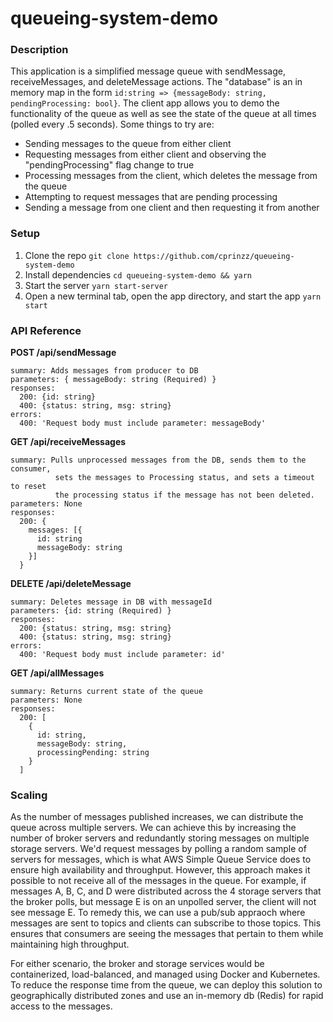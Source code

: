 # queueing-system-demo

### Description

This application is a simplified message queue with sendMessage, receiveMessages, and deleteMessage actions. The "database" is an in memory map in the form `id:string => {messageBody: string, pendingProcessing: bool}`. The client app allows you to demo the functionality of the queue as well as see the state of the queue at all times (polled every .5 seconds). Some things to try are:

- Sending messages to the queue from either client
- Requesting messages from either client and observing the "pendingProcessing" flag change to true
- Processing messages from the client, which deletes the message from the queue
- Attempting to request messages that are pending processing
- Sending a message from one client and then requesting it from another

### Setup

1. Clone the repo
   `git clone https://github.com/cprinzz/queueing-system-demo`
2. Install dependencies
   `cd queueing-system-demo && yarn`
3. Start the server
   `yarn start-server`
4. Open a new terminal tab, open the app directory, and start the app
   `yarn start`

### API Reference

**POST /api/sendMessage**

    summary: Adds messages from producer to DB
    parameters: { messageBody: string (Required) }
    responses:
      200: {id: string}
      400: {status: string, msg: string}
    errors:
      400: 'Request body must include parameter: messageBody'

**GET /api/receiveMessages**

    summary: Pulls unprocessed messages from the DB, sends them to the consumer,
              sets the messages to Processing status, and sets a timeout to reset
              the processing status if the message has not been deleted.
    parameters: None
    responses:
      200: {
        messages: [{
          id: string
          messageBody: string
        }]
      }

**DELETE /api/deleteMessage**

    summary: Deletes message in DB with messageId
    parameters: {id: string (Required) }
    responses:
      200: {status: string, msg: string}
      400: {status: string, msg: string}
    errors:
      400: 'Request body must include parameter: id'

**GET /api/allMessages**

    summary: Returns current state of the queue
    parameters: None
    responses:
      200: [
        {
          id: string,
          messageBody: string,
          processingPending: string
        }
      ]

### Scaling

As the number of messages published increases, we can distribute the queue across multiple servers. We can achieve this by increasing the number of broker servers and redundantly storing messages on multiple storage servers. We'd request messages by polling a random sample of servers for messages, which is what AWS Simple Queue Service does to ensure high availability and throughput. However, this approach makes it possible to not receive all of the messages in the queue. For example, if messages A, B, C, and D were distributed across the 4 storage servers that the broker polls, but message E is on an unpolled server, the client will not see message E. To remedy this, we can use a pub/sub appraoch where messages are sent to topics and clients can subscribe to those topics. This ensures that consumers are seeing the messages that pertain to them while maintaining high throughput.

For either scenario, the broker and storage services would be containerized, load-balanced, and managed using Docker and Kubernetes. To reduce the response time from the queue, we can deploy this solution to geographically distributed zones and use an in-memory db (Redis) for rapid access to the messages.
